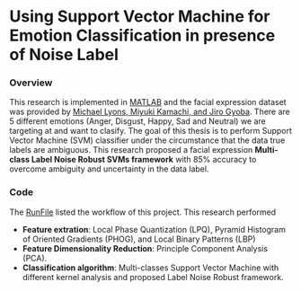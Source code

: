 # Using Support Vector Machine for </br> Emotion Classification in presence of Noise Label

### Overview
This research is implemented in [MATLAB](https://www.mathworks.com/products/matlab.html) and the facial expression dataset was provided by [Michael Lyons, Miyuki Kamachi, and Jiro Gyoba](http://www.kasrl.org/jaffe.html). There are 5 different emotions (Anger, Disgust, Happy, Sad and Neutral) we are targeting at and want to clasify. The goal of this thesis is to perform Support Vector Machine (SVM) classifier under the circumstance that the data true labels are ambiguous. This research proposed a facial expression **Multi-class Label Noise Robust SVMs framework** with 85% accuracy to overcome ambiguity and uncertainty in the data label. 


### Code
The [RunFile](https://github.com/poshengw/thesis-emotion-recognition/blob/master/RunFile.m) listed the workflow of this project. This research performed 
- **Feature extration**: Local Phase Quantization (LPQ), Pyramid Histogram of Oriented Gradients (PHOG), and Local Binary Patterns (LBP) 
- **Feature Dimensionality Reduction**: Principle Component Analysis (PCA).
- **Classification algorithm**: Multi-classes Support Vector Machine with different kernel analysis and proposed Label Noise Robust framework. 




